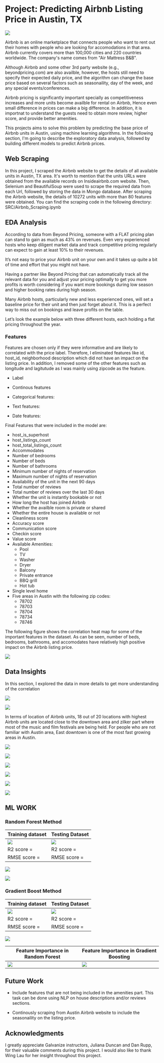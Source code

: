 # Project: Predicting Airbnb Listing Price in Austin, TX

![](img/Austin_Airbnb.JPG)

Airbnb is an online marketplace that connects people who want to rent out their homes with people who are looking for accomodations in that area. Airbnb currently covers more than 100,000 cities and 220 countries worldwide. The company's name comes from "Air Mattress B&B".

Although Airbnb and some other 3rd party website (e.g., beyondpricing.com) are also availble, however, the hosts still need to specify their expected daily price, and the algorithm can change the base price based on several factors such as seasonaility, day of the week, and any special events/conferences.

Airbnb pricing is significantly important specially as competitiveness increases and more units become availble for rental on Airbnb, Hence even small difference in prices can make a big difference. In addition, it is importnat to understand the guests need to obtain more review, higher score, and provide better amenities.

This projects aims to solve this problem by predicting the base price of Airbnb units in Austin, using machine learning algorithms. In the following section, I'm going to describe the exploratory data analysis, followed by building different models to predict Airbnb prices.


## Web Scraping
In this project, I scraped the Airbnb website to get the details of all available units in Austin, TX area. It's worth to mention that the units URLs were obtained from the available records on Insideairbnb.com website. Then, Selenium and BeautifulSoup were used to scrape the required data from each Url, followed by storing the data in Mongo database.
After scraping the Airbnb website, the details of 10272 units with more than 80 features were obtained. You can find the scraping code in the following directory: SRC/Airbnb_Scraping.ipynb

## EDA Analysis




According to data from Beyond Pricing, someone with a FLAT pricing plan can stand to gain as much as 43% on revenues.  Even very experienced hosts who keep diligent market data and track competitive pricing regularly can expect to gain at least 10% to their revenues.

It’s not easy to price your Airbnb unit on your own and it takes up quite a bit of time and effort that you might not have.

Having a partner like Beyond Pricing that can automatically track all the relevant data for you and adjust your pricing optimally to get you more profits is worth considering if you want more bookings during low season and higher booking rates during high season.


Many Airbnb hosts, particularly new and less experienced ones, will set a baseline price for their unit and then just forget about it.  This is a perfect way to miss out on bookings and leave profits on the table.

Let’s look the example below with three different hosts, each holding a flat pricing throughout the year.



### Features
Features are chosen only if they were informative and are likely to correlated with the price label. Therefore, I eliminated features like id, host_id, neighborhood description which did not have an impact on the listing price. In addition, I removed some of the other features such as longitude and lagitutude as I was mainly using zipcode as the feature.

* Label


* Continous features



* Categorical features:


* Text features:


* Date features: 


Final Features that were included in the model are:
* host_is_superhost
* host_listings_count
* host_total_listings_count
* Accommodates
* Number of bedrooms
* Number of beds
* Number of bathrooms
* Minimum number of nights of reservation
* Maximum number of nights of reservation
* Availability of the unit in the next 90 days
* Total number of reviews
* Total number of reviews over the last 30 days
* Whether the unit is instantly bookable or not
* How long the host has joined Airbnb
* Whether the availble room is private or shared
* Whether the entire house is available or not
* Cleanliness score
* Accuracy score
* Communication score
* Checkin score
* Value score
* Available Amenities:
    * Pool 
    * TV 
    * Washer 
    * Dryer
    * Balcony
    * Private entrance
    * BBQ grill
    * Hot tub
* Single level home
* Five areas in Austin with the following zip codes:
    * 78702
    * 78703
    * 78704
    * 78734
    * 78746


The following figure shows the correlation heat map for some of the important features in the dataset. As can be seen, number of beds, bedrooms, bathrooms, and accomodates have relatively high positive impact on the Airbnb listing price.

![](img/Correlation.png)


## Data Insights
In this section, I explored the data in more details to get more understanding of the correlation



![](img/Room_type.png)



![](img/House_type.png)

In terms of location of Airbnb units, 18 out of 20 locations with highest Airbnb units are located close to the downtown area and zilker part where most of the music and film festivals are being held. For people who are not familiar with Austin area, East downtown is one of the most fast growing areas in Austin.

![](img/Location.png)


![](img/Price_vs_guest.png)



![](img/Price_vs_superhost.png)



![](img/Owners.png)


![](img/host_joined.png)



![](img/Airbnb_prices.png)





## ML WORK







### Random Forest Method

| Training dataset | Testing Dataset |
| --- | --- |
| ![](img/rf_training.png) | ![](img/rf_test.png) |
| R2 score =               | R2 score =           |
| RMSE score =             | RMSE score =         |


![](img/residuals.png)


![](img/rf_permutation.png)


### Gradient Boost Method

| Training dataset | Testing Dataset |
| --- | --- |
| ![](img/GINI_Train.png) | ![](img/GINI_Test.png) |
| R2 score =              | R2 score =             |
| RMSE score =            | RMSE score =           |




![](img/Test_gb_less_800.png)


| Feature Importance in Random Forest | Feature Importance in Gradient Boosting |
| --- | --- |
| ![](img/rf_GINI_Importance.png)| ![](img/GB_GINI.png) |



## Future Work

* Include features that are not being included in the amenities part. This task can be done using NLP on house descriptions and/or reviews sections.

* Continously scraping from Austin Airbnb website to include the seasonaility on the listing price.


## Acknowledgments
I greatly appreciate Galvanize instructors, Juliana Duncan and Dan Rupp, for their valuable comments during this project. I would also like to thank Wing Lau for her insight throughout this project.